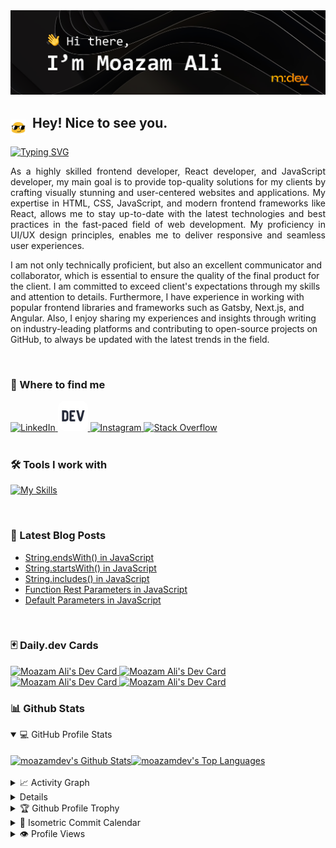 <img src="./Images/Github Readme Banner.png" alt="Hi there, I'm Moazam Ali" />

## <img src="./Images/hey.gif" width="25" align="middle"/>&nbsp; Hey! Nice to see you.

[![Typing SVG](https://readme-typing-svg.demolab.com?font=Consolas&duration=3000&pause=300&color=FF6300&vCenter=true&width=435&lines=Front-end+Developer;UI+%26+UX+Designer;Wordpress+Developer)](https://git.io/typing-svg)

<p align="justify">
As a highly skilled frontend developer, React developer, and JavaScript developer, my main goal is to provide top-quality solutions for my clients by crafting visually stunning and user-centered websites and applications. My expertise in HTML, CSS, JavaScript, and modern frontend frameworks like React, allows me to stay up-to-date with the latest technologies and best practices in the fast-paced field of web development. My proficiency in UI/UX design principles, enables me to deliver responsive and seamless user experiences.

I am not only technically proficient, but also an excellent communicator and collaborator, which is essential to ensure the quality of the final product for the client. I am committed to exceed client's expectations through my skills and attention to details. Furthermore, I have experience in working with popular frontend libraries and frameworks such as Gatsby, Next.js, and Angular. Also, I enjoy sharing my experiences and insights through writing on industry-leading platforms and contributing to open-source projects on GitHub, to always be updated with the latest trends in the field.
</p>

&nbsp;
&nbsp;

### 🔗 Where to find me

<a href="https://www.linkedin.com/in/moazamdev/">
    <img src="https://skillicons.dev/icons?i=linkedin" alt="LinkedIn"  />
</a>
<a href="https://dev.to/moazamdev">
    <img src="./Images/dev.png" alt="Dev" width="48px" borderRadius="10px"style="border-radius:10px !important;" />
</a>
<a href="https://www.instagram.com/moazam.dev/">
    <img src="https://skillicons.dev/icons?i=instagram" alt="Instagram"  />
</a>
<a href="https://stackoverflow.com/users/17986261/moazamdev">
    <img src="https://skillicons.dev/icons?i=stackoverflow" alt="Stack Overflow"  />
</a>

<br/>
&nbsp;
&nbsp;

### 🛠️ Tools I work with

[![My Skills](https://skillicons.dev/icons?i=react,js,html,css,bootstrap,c,cs,cpp,figma,git,github,ai,jquery,nodejs,sass,visualstudio,vscode,webpack,wordpress,xd)](https://skillicons.dev)

<br/>

### 📕 Latest Blog Posts 

<!-- BLOG-POST-LIST:START -->
- [String.endsWith&lpar;&rpar; in JavaScript](https://dev.to/moazamdev/stringendswith-in-javascript-3kfd)
- [String.startsWith&lpar;&rpar; in JavaScript](https://dev.to/moazamdev/stringstartswith-in-javascript-3bbf)
- [String.includes&lpar;&rpar; in JavaScript](https://dev.to/moazamdev/stringprototypeincludes-in-javascript-52ea)
- [Function Rest Parameters in JavaScript](https://dev.to/moazamdev/function-rest-parameters-in-javascript-2f1)
- [Default Parameters in JavaScript](https://dev.to/moazamdev/default-parameters-in-javascript-3f36)
<!-- BLOG-POST-LIST:END -->

<br/>

### 🃏 Daily.dev Cards 

<a style="marginRight:30px;" href="https://app.daily.dev/moazamdev">
    <img src="https://user-images.githubusercontent.com/89134865/201539139-60d48498-29a0-46f6-8bd5-f71ce92655e8.png" width="200" alt="Moazam Ali's Dev Card"/>
</a>

<a href="https://app.daily.dev/moazamdev">
    <img src="https://user-images.githubusercontent.com/89134865/201539167-d6c33dc5-e223-410f-968b-998200d7538c.png" width="200" alt="Moazam Ali's Dev Card"/>
</a>

<a href="https://app.daily.dev/moazamdev">
    <img src="https://user-images.githubusercontent.com/89134865/201539168-aad44e1d-6144-4c0e-9139-b3c27fc4af06.png" width="200" alt="Moazam Ali's Dev Card"/>
</a>

<a href="https://app.daily.dev/moazamdev">
    <img src="https://user-images.githubusercontent.com/89134865/202871115-2eebb78b-c25d-4f8f-a273-b1d9e41d9dd4.png" width="200" alt="Moazam Ali's Dev Card"/>
</a>

<br/>

### 📊 Github Stats 

<details open> 
  <summary>💻 GitHub Profile Stats </summary>
  <br/>
  <div style="display:flex;flex-direction:row;">
    <a href="https://github.com/anuraghazra/github-readme-stats">
        <img height="180px" align="center" alt="moazamdev's Github Stats" src="https://github-readme-stats.vercel.app/api/?username=moazamdev&show_icons=true&count_private=true&theme=slateorange&hide_border=false&border_color=30363D&bg_color=0D1117&text_bold=false"/>
    </a>
    <a href="https://github.com/anuraghazra/github-readme-stats">
        <img height="180px" align="center" alt="moazamdev's Top Languages" src="https://github-readme-stats.vercel.app/api/top-langs/?username=moazamdev&langs_count=8&layout=compact&theme=default&hide_border=false&border_color=30363D&bg_color=0D1117&text_bold=false&title_color=D48E24&icon_color=D48E24&hide=Jupyter%20Notebook"/>
    </a>
  </div>
  <br/>
</details>

<details>
  <summary>📈 Activity Graph </summary>
  <br/>
    <a href="https://github.com/ashutosh00710/github-readme-activity-graph">
        <img alt="moazamdev's Activity Graph" src="https://github-readme-activity-graph.cyclic.app/graph?username=moazamdev&theme=react-dark&bg_color=0D1117&color=fff&line=FFB800&point=fff&hide_border=true" />
        
<!--         <img alt="moazamdev's Activity Graph" src="https://activity-graph.herokuapp.com/graph/?username=moazamdev&theme=react-dark&bg_color=0D1117&color=fff&line=FFB800&point=fff&hide_border=true" /> -->
    </a>
</details>

<details>
  <summary>🔥 Streak Stats </summary>
  <br/>
    <a href="https://git.io/streak-stats">
      <img alt="moazamdev's Streak Stats" src="https://streak-stats.demolab.com?user=moazamdev&theme=dark&background=0D1117&border=30363D" />
    </a>
</details>

<details>
  <summary>🏆 Github Profile Trophy </summary>
  <br/>
    <a href="https://github.com/ryo-ma/github-profile-trophy">
      <img alt="moazamdev's Profile Trophy" src="https://github-profile-trophy.vercel.app/?username=moazamdev&theme=juicyfresh&no-bg=true&no-frame=false&border=30363D" />
    </a>
</details>


<details>
  <summary>📅 Isometric Commit Calendar </summary>
  <br/>
    <img align="center" src="/github-metrics.svg" alt="Metrics" width="80%">
</details>


<details>
  <summary>👁️ Profile Views </summary>
  <br/>
    <img src="https://komarev.com/ghpvc/?username=moazamdev&label=PROFILE+VIEWS&style=for-the-badge&color=d48e24">
</details>
